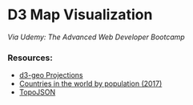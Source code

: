 # D3 Map Visualization

_Via Udemy: The Advanced Web Developer Bootcamp_

### Resources:
 - [d3-geo Projections](https://github.com/d3/d3-geo/blob/master/README.md#projections)
 - [Countries in the world by population (2017)](http://www.worldometers.info/world-population/population-by-country/)
 - [TopoJSON](https://unpkg.com/world-atlas@1.1.4/world/50m.json)
